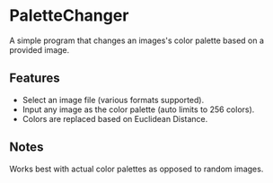 # PaletteChanger

A simple program that changes an images's color palette based on a provided image.

## Features

* Select an image file (various formats supported).
* Input any image as the color palette (auto limits to 256 colors).
* Colors are replaced based on Euclidean Distance.

## Notes

Works best with actual color palettes as opposed to random images.